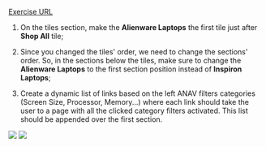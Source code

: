 [Exercise URL](https://www.dell.com/en-us/shop/dell-laptops/sc/laptops)

1. On the tiles section, make the **Alienware Laptops** the first tile just after **Shop All** tile;

2. Since you changed the tiles' order, we need to change the sections' order. So, in the sections below the tiles, make sure to change the **Alienware Laptops** to the first section position instead of **Inspiron Laptops**;

3. Create a dynamic list of links based on the left ANAV filters categories (Screen Size, Processor, Memory...) where each link should take the user to a page with all the clicked category filters activated. This list should be appended over the first section.

![](https://github.com/tntdevs/interview-survey/blob/master/img/exercise-02-1.JPG)
![](https://github.com/tntdevs/interview-survey/blob/master/img/exercise-02-2.JPG)

